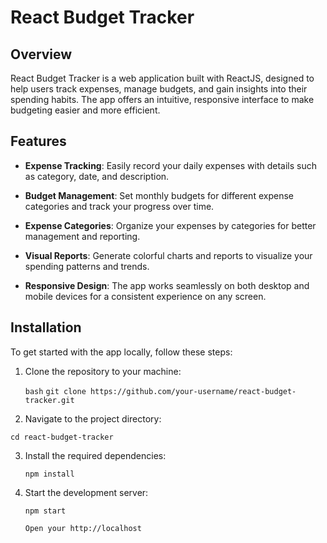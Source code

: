 # React Budget Tracker

## Overview

React Budget Tracker is a web application built with ReactJS, designed to help users track expenses, manage budgets, and gain insights into their spending habits. The app offers an intuitive, responsive interface to make budgeting easier and more efficient.

## Features

- **Expense Tracking**: Easily record your daily expenses with details such as category, date, and description.
- **Budget Management**: Set monthly budgets for different expense categories and track your progress over time.
- **Expense Categories**: Organize your expenses by categories for better management and reporting.

- **Visual Reports**: Generate colorful charts and reports to visualize your spending patterns and trends.

- **Responsive Design**: The app works seamlessly on both desktop and mobile devices for a consistent experience on any screen.

## Installation

To get started with the app locally, follow these steps:

1. Clone the repository to your machine:

   `bash`
   `git clone https://github.com/your-username/react-budget-tracker.git`

2. Navigate to the project directory:

`cd react-budget-tracker`

3. Install the required dependencies:

   `npm install`

4. Start the development server:

   `npm start`

   `Open your http://localhost`

